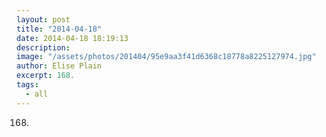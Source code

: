 ```yaml
---
layout: post
title: "2014-04-18"
date: 2014-04-18 18:19:13
description: 
image: "/assets/photos/201404/95e9aa3f41d6368c18778a8225127974.jpg"
author: Elise Plain
excerpt: 168.
tags: 
  - all
---
```


168.
<p></p>
